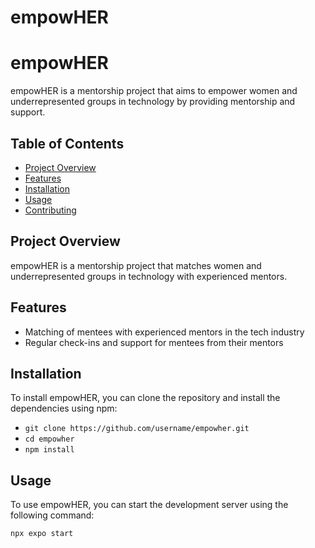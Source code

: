 # empowHER
# empowHER

empowHER is a mentorship project that aims to empower women and underrepresented groups in technology by providing mentorship and support.

## Table of Contents

- [Project Overview](#project-overview)
- [Features](#features)
- [Installation](#installation)
- [Usage](#usage)
- [Contributing](#contributing)


## Project Overview

empowHER is a mentorship project that matches women and underrepresented groups in technology with experienced mentors.

## Features

- Matching of mentees with experienced mentors in the tech industry
- Regular check-ins and support for mentees from their mentors

## Installation

To install empowHER, you can clone the repository and install the dependencies using npm:
- `git clone https://github.com/username/empowher.git`
- `cd empowher`
- `npm install`


## Usage

To use empowHER, you can start the development server using the following command:

`npx expo start`


